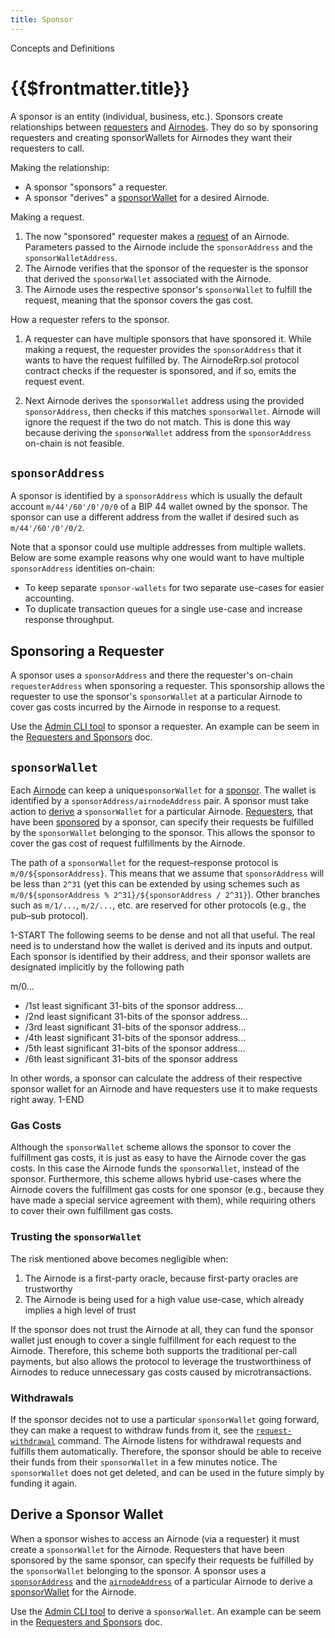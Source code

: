 ```yaml
---
title: Sponsor
---
```

<TitleSpan>Concepts and Definitions</TitleSpan>
# {{$frontmatter.title}}

<TocHeader />
<TOC class="table-of-contents" :include-level="[2,3]" />

A sponsor is an entity (individual, business, etc.). Sponsors create relationships between [requesters](requester.md) and [Airnodes](airnode.md). They do so by sponsoring requesters and creating sponsorWallets for Airnodes they want their requesters to call.

Making the relationship:
- A sponsor "sponsors" a requester.
- A sponsor "derives" a [sponsorWallet](sponsor.md#sponsorwallet) for a desired Airnode.

Making a request.
1. The now "sponsored" requester makes a [request](request.md) of an Airnode. Parameters passed to the Airnode include the `sponsorAddress` and the `sponsorWalletAddress`.
2. The Airnode verifies that the sponsor of the requester is the sponsor that derived the `sponsorWallet` associated with the Airnode.
3. The Airnode uses the respective sponsor's `sponsorWallet` to fulfill the request, meaning that the sponsor covers the gas cost.

How a requester refers to the sponsor.

1. A requester can have multiple sponsors that have sponsored it. While making a request, the requester provides the `sponsorAddress` that it wants to have the request fulfilled by. The AirnodeRrp.sol protocol contract checks if the requester is sponsored, and if so, emits the request event.

2. Next Airnode derives the `sponsorWallet` address using the provided `sponsorAddress`, then checks if this matches `sponsorWallet`. Airnode will ignore the request if the two do not match. This is done this way because deriving the `sponsorWallet` address from the `sponsorAddress` on-chain is not feasible.


## `sponsorAddress`
A sponsor is identified by a `sponsorAddress` which is usually the default account `m/44'/60'/0'/0/0` of a BIP 44 wallet owned by the sponsor. The sponsor can use a different address from the wallet if desired such as `m/44'/60'/0'/0/2`.

Note that a sponsor could use multiple addresses from multiple wallets. Below are some example reasons why one would want to have multiple `sponsorAddress` identities on-chain:

- To keep separate `sponsor-wallets` for two separate use-cases for easier accounting.
- To duplicate transaction queues for a single use-case and increase response throughput.

## Sponsoring a Requester

A sponsor uses a `sponsorAddress` and there the requester's on-chain `requesterAddress` when sponsoring a requester.  This sponsorship allows the requester to use the sponsor's `sponsorWallet` at a particular Airnode to cover gas costs incurred by the Airnode in response to a request.

Use the [Admin CLI tool](../cli-commands.md#sponsor-requester) to sponsor a requester. An example can be seem in the [Requesters and Sponsors](../../grp-developers/requesters-sponsors.md#how-to-sponsor-a-requester) doc.

## `sponsorWallet`

Each [Airnode](Airnode.md) can keep a unique`sponsorWallet` for a [sponsor](sponsor.md). The wallet is identified by a `sponsorAddress/airnodeAddress` pair. A sponsor must take action to [derive](sponsor.md#derive-a-sponsor-wallet) a `sponsorWallet` for a particular Airnode. [Requesters](requester.md), that have been  [sponsored](sponsorship.md) by a sponsor, can specify their requests be fulfilled by the  `sponsorWallet` belonging to the sponsor. This allows the sponsor to cover the gas cost of request fulfillments by the Airnode.

The path of a `sponsorWallet` for the request–response protocol is `m/0/${sponsorAddress}`. This means that we assume that `sponsorAddress` will be less than `2^31` (yet this can be extended by using schemes such as `m/0/${sponsorAddress % 2^31}/${sponsorAddress / 2^31}`). Other branches such as `m/1/...`, `m/2/...`, etc. are reserved for other protocols (e.g., the pub–sub protocol).

<Fix>1-START The following seems to be dense and not all that useful. The real need is to understand how the wallet is derived and its inputs and output.</Fix>
Each sponsor is identified by their address, and their sponsor wallets are designated implicitly by the following path

m/0...

- /1st least significant 31-bits of the sponsor address...
- /2nd least significant 31-bits of the sponsor address...
- /3rd least significant 31-bits of the sponsor address...
- /4th least significant 31-bits of the sponsor address...
- /5th least significant 31-bits of the sponsor address...
- /6th least significant 31-bits of the sponsor address

In other words, a sponsor can calculate the address of their respective sponsor wallet for an Airnode and have requesters use it to make requests right away.
<Fix>1-END</Fix>

### Gas Costs

Although the `sponsorWallet` scheme allows the sponsor to cover the fulfillment gas costs, it is just as easy to have the Airnode cover the gas costs. In this case the Airnode funds the `sponsorWallet`, instead of the sponsor. Furthermore, this scheme allows hybrid use-cases where the Airnode covers the fulfillment gas costs for one sponsor (e.g., because they have made a special service agreement with them), while requiring others to cover their own fulfillment gas costs.

### Trusting the `sponsorWallet`
<SponsorWalletWarning/>

The risk mentioned above becomes negligible when:

1. The Airnode is a first-party oracle, because first-party oracles are trustworthy
2. The Airnode is being used for a high value use-case, which already implies a high level of trust

If the sponsor does not trust the Airnode at all, they can fund the sponsor wallet just enough to cover a single fulfillment for each request to the Airnode. Therefore, this scheme both supports the traditional per-call payments, but also allows the protocol to leverage the trustworthiness of Airnodes to reduce unnecessary gas costs caused by microtransactions.

### Withdrawals

If the sponsor decides not to use a particular `sponsorWallet` going forward, they can make a request to withdraw funds from it, see the [`request-withdrawal`](../../cli-commands.md#request-withdrawal) command. The Airnode listens for withdrawal requests and fulfills them automatically. Therefore, the sponsor should be able to receive their funds from their `sponsorWallet` in a few minutes notice. The `sponsorWallet` does not get deleted, and can be used in the future simply by funding it again.

## Derive a Sponsor Wallet

When a sponsor wishes to access an Airnode (via a requester) it must create a `sponsorWallet` for the Airnode. Requesters that have been sponsored by the same sponsor, can specify their requests be fulfilled by the `sponsorWallet` belonging to the sponsor. A sponsor uses a [`sponsorAddress`](sponsor.md#sponsoraddress) and the [`airnodeAddress`](airnode.md#airnodeaddress) of a particular Airnode to derive a [sponsorWallet](sponsor-wallet.md) for the Airnode.

Use the [Admin CLI tool](../cli-commands.md#derive-sponsor-wallet) to derive a `sponsorWallet`. An example can be seem in the [Requesters and Sponsors](../../grp-developers/requesters-sponsors.md#how-to-derive-a-sponsor-wallet) doc.


